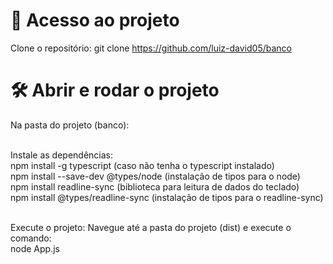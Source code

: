 # 📁 Acesso ao projeto

Clone o repositório: git clone https://github.com/luiz-david05/banco


# 🛠️ Abrir e rodar o projeto

Na pasta do projeto (banco):


<br>
Instale as dependências:
<br>
npm install -g typescript (caso não tenha o typescript instalado)
<br>
npm install --save-dev @types/node (instalação de tipos para o node)
<br>
npm install readline-sync (biblioteca para leitura de dados do teclado)
<br>
npm install @types/readline-sync (instalação de tipos para o readline-sync)
<br>
<br>

Execute o projeto:
Navegue até a pasta do projeto (dist) e execute o comando:
<br>
node App.js
